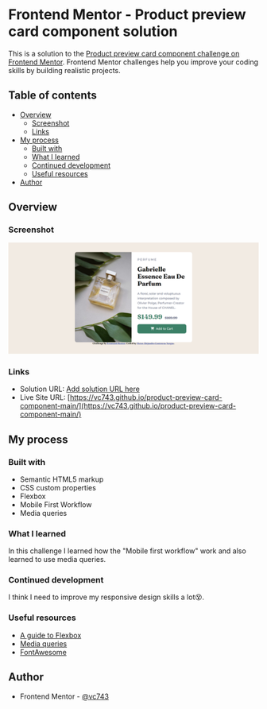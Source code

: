 # Frontend Mentor - Product preview card component solution

This is a solution to the [Product preview card component challenge on Frontend Mentor](https://www.frontendmentor.io/challenges/product-preview-card-component-GO7UmttRfa). Frontend Mentor challenges help you improve your coding skills by building realistic projects. 

## Table of contents

- [Overview](#overview)
  - [Screenshot](#screenshot)
  - [Links](#links)
- [My process](#my-process)
  - [Built with](#built-with)
  - [What I learned](#what-i-learned)
  - [Continued development](#continued-development)
  - [Useful resources](#useful-resources)
- [Author](#author)

## Overview

### Screenshot

![](images/product-preview-card-solution.png)

### Links

- Solution URL: [Add solution URL here](https://your-solution-url.com)
- Live Site URL: [https://vc743.github.io/product-preview-card-component-main/](https://vc743.github.io/product-preview-card-component-main/)

## My process

### Built with

- Semantic HTML5 markup
- CSS custom properties
- Flexbox
- Mobile First Workflow
- Media queries

### What I learned

In this challenge I learned how the "Mobile first workflow" work and also learned to use media queries.

### Continued development

I think I need to improve my responsive design skills a lot😵.

### Useful resources

- [A guide to Flexbox](https://css-tricks.com/snippets/css/a-guide-to-flexbox/)
- [Media queries](https://developer.mozilla.org/es/docs/Web/CSS/Media_Queries/Using_media_queries)
- [FontAwesome](https://fontawesome.com/)

## Author

- Frontend Mentor - [@vc743](https://www.frontendmentor.io/profile/vc743)
